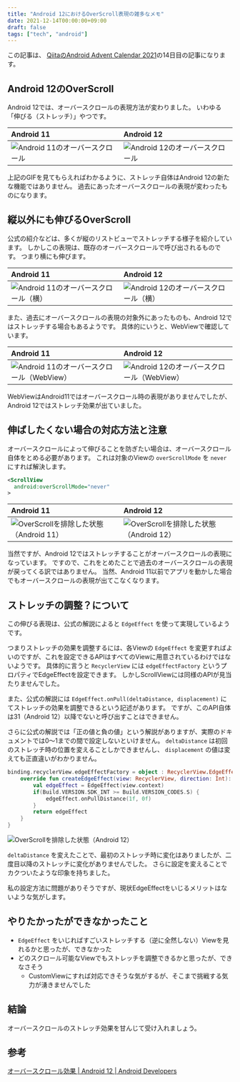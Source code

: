 ```yaml
---
title: "Android 12におけるOverScroll表現の雑多なメモ"
date: 2021-12-14T00:00:00+09:00
draft: false
tags: ["tech", "android"]
---
```


この記事は、 [QiitaのAndroid Advent Calendar 2021](https://qiita.com/advent-calendar/2021/android)の14日目の記事になります。

## Android 12のOverScroll

Android 12では、オーバースクロールの表現方法が変わりました。
いわゆる「伸びる（ストレッチ）」やつです。

Android 11 | Android 12
:--- | :---
![Android 11のオーバースクロール](/note/image/advent2021-android-overscroll/vertical_android11.gif) | ![Android 12のオーバースクロール](/note/image/advent2021-android-overscroll/vertical_android12.gif)

上記のGIFを見てもらえればわかるように、ストレッチ自体はAndroid 12の新たな機能ではありません。
過去にあったオーバースクロールの表現が変わったものになります。

## 縦以外にも伸びるOverScroll

公式の紹介などは、多くが縦のリストビューでストレッチする様子を紹介しています。
しかしこの表現は、既存のオーバースクロールで呼び出されるものです。
つまり横にも伸びます。

Android 11 | Android 12
:--- | :---
![Android 11のオーバースクロール（横）](/note/image/advent2021-android-overscroll/horizontal_android11.gif) | ![Android 12のオーバースクロール（横）](/note/image/advent2021-android-overscroll/horizontal_android12.gif)

また、過去にオーバースクロールの表現の対象外にあったものも、Android 12ではストレッチする場合もあるようです。
具体的にいうと、WebViewで確認しています。

Android 11 | Android 12
:--- | :---
![Android 11のオーバースクロール（WebView）](/note/image/advent2021-android-overscroll/webview_android11.gif) | ![Android 12のオーバースクロール（WebView）](/note/image/advent2021-android-overscroll/webview_android12.gif)

WebViewはAndroid11ではオーバースクロール時の表現がありませんでしたが、Android 12ではストレッチ効果が出ていました。

## 伸ばしたくない場合の対応方法と注意

オーバースクロールによって伸びることを防ぎたい場合は、オーバースクロール自体をとめる必要があります。
これは対象のViewの `overScrollMode` を `never` にすれば解決します。

``` xml
<ScrollView
  android:overScrollMode="never"
>
```

Android 11 | Android 12
:--- | :---
![OverScrollを排除した状態（Android 11）](/note/image/advent2021-android-overscroll/overscroll_never_android11.gif) | ![OverScrollを排除した状態（Android 12）](/note/image/advent2021-android-overscroll/overscroll_never_android12.gif)

当然ですが、Android 12ではストレッチすることがオーバースクロールの表現になっています。
ですので、これをとめたことで過去のオーバースクロールの表現が戻ってくる訳ではありません。
当然、Android 11以前でアプリを動かした場合でもオーバースクロールの表現が出てこなくなります。

## ストレッチの調整？について

この伸びる表現は、公式の解説によると `EdgeEffect` を使って実現しているようです。

つまりストレッチの効果を調整するには、各Viewの `EdgeEffect` を変更すればよいのですが、これを設定できるAPIはすべてのViewに用意されているわけではないようです。
具体的に言うと `RecyclerView` には `edgeEffectFactory` というプロパティでEdgeEffectを設定できます。
しかしScrollViewには同様のAPIが見当たりませんでした。

また、公式の解説には `EdgeEffect.onPull(deltaDistance, displacement)` にてストレッチの効果を調整できるという記述があります。
ですが、このAPI自体は31（Android 12）以降でないと呼び出すことはできません。

さらに公式の解説では「正の値と負の値」という解説がありますが、実際のドキュメントでは0〜1までの間で設定しないといけません。
`deltaDistance` は初回のストレッチ時の位置を変えることしかできませんし、 `displacement` の値は変えても正直違いがわかりません。

``` kotlin
binding.recyclerView.edgeEffectFactory = object : RecyclerView.EdgeEffectFactory() {
    override fun createEdgeEffect(view: RecyclerView, direction: Int): EdgeEffect {
        val edgeEffect = EdgeEffect(view.context)
        if(Build.VERSION.SDK_INT >= Build.VERSION_CODES.S) {
            edgeEffect.onPullDistance(1f, 0f)
        }
        return edgeEffect
    }
}
```

![OverScrollを排除した状態（Android 12）](/note/image/advent2021-android-overscroll/create_edgeeffect.gif)

`deltaDistance` を変えたことで、最初のストレッチ時に変化はありましたが、二度目以降のストレッチに変化がありませんでした。
さらに設定を変えることでカクついたような印象を持ちました。

私の設定方法に問題がありそうですが、現状EdgeEffectをいじるメリットはないような気がします。

## やりたかったができなかったこと

- `EdgeEffect` をいじればすごいストレッチする（逆に全然しない）Viewを見れるかと思ったが、できなかった
- どのスクロール可能なViewでもストレッチを調整できるかと思ったが、できなさそう
  - CustomViewにすれば対応できそうな気がするが、そこまで挑戦する気力が湧きませんでした

## 結論

オーバースクロールのストレッチ効果を甘んじて受け入れましょう。

## 参考

[オーバースクロール効果 \| Android 12 \| Android Developers](https://developer.android.google.cn/about/versions/12/overscroll)